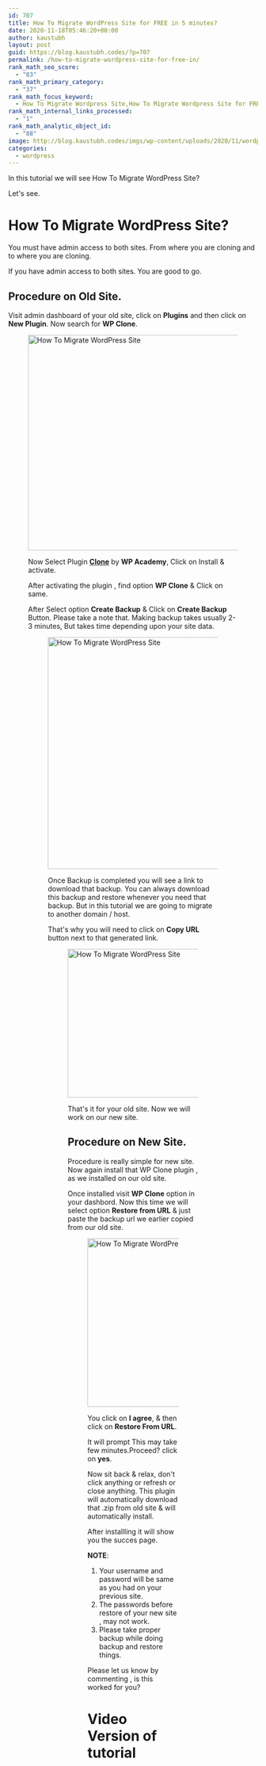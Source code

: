 ```yaml
---
id: 707
title: How To Migrate WordPress Site for FREE in 5 minutes?
date: 2020-11-18T05:46:20+00:00
author: kaustubh
layout: post
guid: https://blog.kaustubh.codes/?p=707
permalink: /how-to-migrate-wordpress-site-for-free-in/
rank_math_seo_score:
  - "83"
rank_math_primary_category:
  - "37"
rank_math_focus_keyword:
  - How To Migrate Wordpress Site,How To Migrate Wordpress Site for FREE in 5 minutes?
rank_math_internal_links_processed:
  - "1"
rank_math_analytic_object_id:
  - "88"
image: http://blog.kaustubh.codes/imgs/wp-content/uploads/2020/11/wordpress-featured.png
categories:
  - wordpress
---
```

In this tutorial we will see How To Migrate WordPress Site?

Let's see.

# How To Migrate WordPress Site?

You must have admin access to both sites. From where you are cloning and to where you are cloning.

If you have admin access to both sites. You are good to go.

## Procedure on Old Site.

Visit admin dashboard of your old site, click on **Plugins** and then click on **New Plugin**. Now search for **WP Clone**.<figure class="wp-block-image size-large">

<img loading="lazy" width="1024" height="435" src="http://blog.kaustubh.codes/imgs/wp-content/uploads/2020/11/image-7-1024x435.png" alt="How To Migrate WordPress Site" class="wp-image-715" srcset="https://blog.kaustubh.codes/imgs/wp-content/uploads/2020/11/image-7-1024x435.png 1024w, https://blog.kaustubh.codes/imgs/wp-content/uploads/2020/11/image-7-300x127.png 300w, https://blog.kaustubh.codes/imgs/wp-content/uploads/2020/11/image-7-768x326.png 768w, https://blog.kaustubh.codes/imgs/wp-content/uploads/2020/11/image-7.png 1123w" sizes="(max-width: 1024px) 100vw, 1024px" /> 

Now Select Plugin <a aria-label="Clone (opens in a new tab)" href="https://wordpress.org/plugins/wp-clone-by-wp-academy/" target="_blank" rel="noreferrer noopener" class="rank-math-link"><strong>Clone</strong></a> by **WP Academy**, Click on Install & activate.

After activating the plugin , find option **WP Clone** & Click on same.

After Select option **Create Backup** & Click on **Create Backup** Button. Please take a note that. Making backup takes usually 2-3 minutes, But takes time depending upon your site data.<figure class="wp-block-image size-large">

<img loading="lazy" width="1024" height="468" src="http://blog.kaustubh.codes/imgs/wp-content/uploads/2020/11/image-8-1024x468.png" alt="How To Migrate WordPress Site" class="wp-image-716" srcset="https://blog.kaustubh.codes/imgs/wp-content/uploads/2020/11/image-8-1024x468.png 1024w, https://blog.kaustubh.codes/imgs/wp-content/uploads/2020/11/image-8-300x137.png 300w, https://blog.kaustubh.codes/imgs/wp-content/uploads/2020/11/image-8-768x351.png 768w, https://blog.kaustubh.codes/imgs/wp-content/uploads/2020/11/image-8.png 1127w" sizes="(max-width: 1024px) 100vw, 1024px" /> 

Once Backup is completed you will see a link to download that backup. You can always download this backup and restore whenever you need that backup. But in this tutorial we are going to migrate to another domain / host.

That's why you will need to click on **Copy URL** button next to that generated link.<figure class="wp-block-image size-large">

<img loading="lazy" width="1024" height="300" src="http://blog.kaustubh.codes/imgs/wp-content/uploads/2020/11/image-9-1024x300.png" alt="How To Migrate WordPress Site" class="wp-image-717" srcset="https://blog.kaustubh.codes/imgs/wp-content/uploads/2020/11/image-9-1024x300.png 1024w, https://blog.kaustubh.codes/imgs/wp-content/uploads/2020/11/image-9-300x88.png 300w, https://blog.kaustubh.codes/imgs/wp-content/uploads/2020/11/image-9-768x225.png 768w, https://blog.kaustubh.codes/imgs/wp-content/uploads/2020/11/image-9.png 1128w" sizes="(max-width: 1024px) 100vw, 1024px" /> 

That's it for your old site. Now we will work on our new site.

## Procedure on New Site.

Procedure is really simple for new site. Now again install that WP Clone plugin , as we installed on our old site.

Once installed visit **WP Clone** option in your dashbord. Now this time we will select option **Restore from URL** & just paste the backup url we earlier copied from our old site.<figure class="wp-block-image size-large">

<img loading="lazy" width="1024" height="340" src="http://blog.kaustubh.codes/imgs/wp-content/uploads/2020/11/image-10-1024x340.png" alt="How To Migrate WordPress Site" class="wp-image-718" srcset="https://blog.kaustubh.codes/imgs/wp-content/uploads/2020/11/image-10-1024x340.png 1024w, https://blog.kaustubh.codes/imgs/wp-content/uploads/2020/11/image-10-300x100.png 300w, https://blog.kaustubh.codes/imgs/wp-content/uploads/2020/11/image-10-768x255.png 768w, https://blog.kaustubh.codes/imgs/wp-content/uploads/2020/11/image-10.png 1131w" sizes="(max-width: 1024px) 100vw, 1024px" /> 

You click on **I agree**, & then click on **Restore From URL**.

It will prompt This may take few minutes.Proceed? click on **yes**. 

Now sit back & relax, don't click anything or refresh or close anything. This plugin will automatically download that .zip from old site & will automatically install.

After installling it will show you the succes page. 

**NOTE**:

  1. Your username and password will be same as you had on your previous site.
  2. The passwords before restore of your new site , may not work.
  3. Please take proper backup while doing backup and restore things.

Please let us know by commenting , is this worked for you?



# Video Version of tutorial<figure class="wp-block-embed-youtube wp-block-embed is-type-video is-provider-youtube wp-embed-aspect-16-9 wp-has-aspect-ratio">

<div class="wp-block-embed__wrapper">
</div>